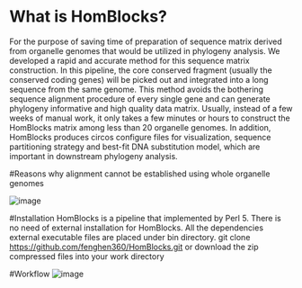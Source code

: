 # What is HomBlocks?
   For the purpose of saving time of preparation of sequence matrix derived from organelle genomes that would be utilized in phylogeny analysis. We developed a rapid and accurate method for this sequence matrix construction. In this pipeline, the core conserved fragment (usually the conserved coding genes) will be picked out and integrated into a long sequence from the same genome. This method avoids the bothering sequence alignment procedure of every single gene and can generate phylogeny informative and high quality data matrix. Usually, instead of a few weeks of manual work, it only takes a few minutes or hours to construct the HomBlocks matrix among less than 20 organelle genomes. In addition, HomBlocks produces circos configure files for visualization, sequence partitioning strategy and best-fit DNA substitution model, which are important in downstream phylogeny analysis.

#Reasons why alignment cannot be established using whole organelle genomes

![image](https://github.com/fenghen360/Tutorial/blob/master/pic/alignment2.png)

#Installation
HomBlocks is a pipeline that implemented by Perl 5. 
There is no need of external installation for HomBlocks.
All the dependencies external executable files are placed under bin directory.
git clone https://github.com/fenghen360/HomBlocks.git
or download the zip compressed files into your work directory

#Workflow
![image](https://github.com/fenghen360/Tutorial/blob/master/pic/workflow.png)
